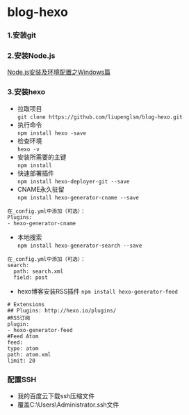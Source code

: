 # blog-hexo
### 1.安装git
### 2.安装Node.js
[Node.js安装及环境配置之Windows篇](https://www.jianshu.com/p/03a76b2e7e00 )
### 3.安装hexo
- 拉取项目  
```git clone https://github.com/liupenglsm/blog-hexo.git```
- 执行命令  
```npm install hexo -save```
- 检查环境  
```hexo -v```
- 安装所需要的主键  
```npm install```  
- 快速部署插件  
```npm install hexo-deployer-git --save```  
- CNAME永久驻留  
```npm install hexo-generator-cname --save```  
```
在_config.yml中添加（可选）：
Plugins:
- hexo-generator-cname
```
- 本地搜索  
```npm install hexo-generator-search --save```
```
在_config.yml中添加（可选）：
search:
  path: search.xml
  field: post
```
- hexo博客安装RSS插件
```npm install hexo-generator-feed```
```
# Extensions
## Plugins: http://hexo.io/plugins/
#RSS订阅
plugin:
- hexo-generator-feed
#Feed Atom
feed:
type: atom
path: atom.xml
limit: 20
```
### 配置SSH
- 我的百度云下载ssh压缩文件
- 覆盖C:\Users\Administrator\.ssh文件

